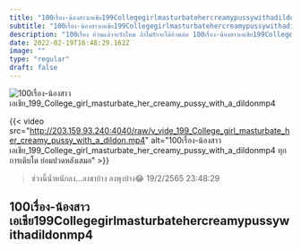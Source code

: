```yaml
---
title: "100เรื่อง-น้องสาวเอเชีย199Collegegirlmasturbatehercreamypussywithadildonmp4"
subtitle: "100เรื่อง-น้องสาวเอเชีย199Collegegirlmasturbatehercreamypussywithadildonmp4 คนที่จะเติมเต็มให้คุณได้ ก็มีแค่เด็กปั๊มนั่นล่ะ"
description: "100เรื่อง อ้วนแล้วจะรักไหม ถ้าไม่รักจะได้อ้วนต่อ 100เรื่อง-น้องสาวเอเชีย199Collegegirlmasturbatehercreamypussywithadildonmp4 19/2/2565 23:48:29"
date: 2022-02-19T16:48:29.162Z
image: ""
type: "regular"
draft: false
---
```


![100เรื่อง-น้องสาวเอเชีย_199_College_girl_masturbate_her_creamy_pussy_with_a_dildonmp4](http://203.159.93.240:4040/raw/v_vide_199_College_girl_masturbate_her_creamy_pussy_with_a_dildon.jpg)

{{< video src="http://203.159.93.240:4040/raw/v_vide_199_College_girl_masturbate_her_creamy_pussy_with_a_dildon.mp4" alt="100เรื่อง-น้องสาวเอเชีย_199_College_girl_masturbate_her_creamy_pussy_with_a_dildonmp4 ทุกการเติบโต ย่อมปวดหลังเสมอ" >}}


> ช่วงนี้น้ำหนักลง...ลงขาบ้าง ลงพุงบ้าง😂 19/2/2565 23:48:29

## 100เรื่อง-น้องสาวเอเชีย199Collegegirlmasturbatehercreamypussywithadildonmp4
